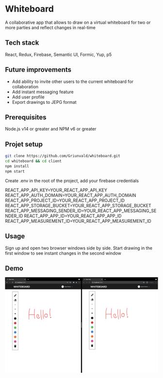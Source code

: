 # Whiteboard

A collaborative app that allows to draw on a virtual whiteboard for two or more parties and reflect changes in real-time

## Tech stack

React, Redux, Firebase, Semantic UI, Formic, Yup, p5

## Future improvements

- Add ability to invite other users to the current whiteboard for collaboration
- Add instant messaging feature
- Add user profile
- Export drawings to JEPG format

## Prerequisites

Node.js v14 or greater and NPM v6 or greater

## Projet setup

```bash
git clone https://github.com/Griunvald/whiteboard.git
cd whiteboard && cd client
npm install
npm start
```

Create .env in the root of the project, add your firebase credentials

REACT_APP_API_KEY=YOUR_REACT_APP_API_KEY
REACT_APP_AUTH_DOMAIN=YOUR_REACT_APP_AUTH_DOMAIN
REACT_APP_PROJECT_ID=YOUR_REACT_APP_PROJECT_ID
REACT_APP_STORAGE_BUCKET=YOUR_REACT_APP_STORAGE_BUCKET
REACT_APP_MESSAGING_SENDER_ID=YOUR_REACT_APP_MESSAGING_SENDER_ID
REACT_APP_APP_ID=YOUR_REACT_APP_APP_ID
REACT_APP_MEASUREMENT_ID=YOUR_REACT_APP_MEASUREMENT_ID

## Usage

Sign up and open two browser windows side by side. Start drawing in the first window to see instant changes in the second window

## Demo

![look at this](https://github.com/Griunvald/whiteboard/blob/main/demo/whiteboard.png)
